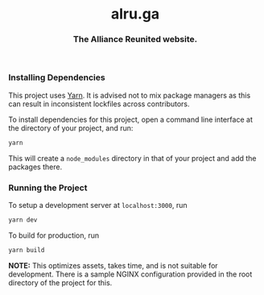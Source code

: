 <h1 align="center">alru.ga</h1>
<h3 align="center">The Alliance Reunited website.</h3>
<br />

### Installing Dependencies
This project uses [Yarn](https://yarnpkg.com). It is advised not to mix package managers as this can result in inconsistent lockfiles across contributors.

To install dependencies for this project, open a command line interface at the directory of your project, and run:
```sh
yarn
```

This will create a `node_modules` directory in that of your project and add the packages there.

### Running the Project
To setup a development server at `localhost:3000`, run
```sh
yarn dev
```

To build for production, run
```sh
yarn build
```

**NOTE:** This optimizes assets, takes time, and is not suitable for development. There is a sample NGINX configuration provided in the root directory of the project for this.
